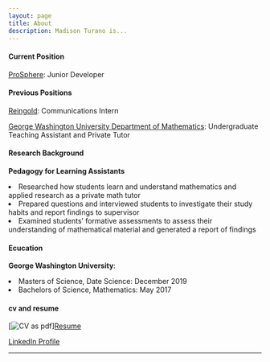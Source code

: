 ```yaml
---
layout: page
title: About
description: Madison Turano is...
---
```


#### <a name="currentposition"></a>Current Position
<a href = "http://www.prosphere.com" target="_blank">ProSphere</a>: Junior Developer


#### <a name="previousposition"></a>Previous Positions
<a href = "http://www.prosphere.com" target="_blank">Reingold</a>: Communications Intern

<a href = "https://math.columbian.gwu.edu" target = "_blank">George Washington University Department of Mathematics</a>: Undergraduate Teaching Assistant and Private Tutor


#### <a name="researchbackground"></a>Research Background
<b>Pedagogy for Learning Assistants</b>
<li>Researched how students learn and understand mathematics and applied research as a private math tutor</li>
<li>Prepared questions and interviewed students to investigate their study habits and report findings to supervisor</li>
<li>Examined students’ formative assessments to assess their understanding of mathematical material and generated a report of findings</li>


#### <a name="education"></a>Ecucation
<b>George Washington University</b>:
<li>Masters of Science, Date Science: December 2019</li>
<li>Bachelors of Science, Mathematics: May 2017</li>


#### <a name="Resume and LinkedIn Profile"></a>cv and resume
[![CV as pdf](icons16/pdf-icon.png)]<a href = "https://github.com/madly9/madly9.github.io/blob/master/General%20Documents%2C%20Resume%2009.pdf" target = "_blank">Resume</a>

<a href = "https://www.linkedin.com/in/madison-turano" target = "_blank">LinkedIn Profile</a>



---



